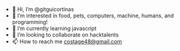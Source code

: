 - 👋 Hi, I’m @gitguicortinas
- 👀 I’m interested in food, pets, computers, machine, humans, and programming!
- 🌱 I’m currently learning javascript
- 💞️ I’m looking to collaborate on hacktalents
- 📫 How to reach me costage48@gmail.com
<!---
gitguicortinas/gitguicortinas is a ✨ special ✨ repository because its `README.md` (this file) appears on your GitHub profile.
You can click the Preview link to take a look at your changes.
--->

